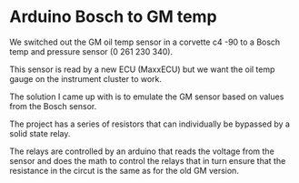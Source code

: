 # Arduino Bosch to GM temp

We switched out the GM oil temp sensor in a corvette c4 -90 to
a Bosch temp and pressure sensor (0 261 230 340).

This sensor is read by a new ECU (MaxxECU) but we want 
the oil temp gauge on the instrument cluster to work.

The solution I came up with is to emulate the GM sensor based 
on values from the Bosch sensor.

The project has a series of resistors that can individually be bypassed by a solid state relay.

The relays are controlled by an arduino that reads the voltage from the sensor and does the math to control the relays that in turn ensure that the resistance in the circut is the same as for the old GM version.